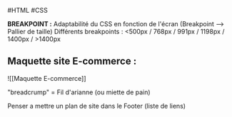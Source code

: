 #HTML #CSS 

**BREAKPOINT :**
Adaptabilité du CSS en fonction de l'écran (Breakpoint --> Pallier de taille)
Différents breakpoints : <500px / 768px / 991px / 1198px / 1400px / >1400px


## Maquette site E-commerce :
 ![[Maquette E-commerce]]

"breadcrump" = Fil d'arianne (ou miette de pain)

Penser a mettre un plan de site dans le Footer (liste de liens)



